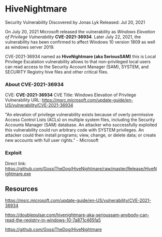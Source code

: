 #   HiveNightmare

Security Vulnerability
Discovered by Jonas Lyk
Released: Jul 20, 2021

On July 20, 2021 Microsoft released the vulnerability as _Windows Elevation of Privilege Vulnerability_ __CVE-2021-36934__. Later July 22, 2021, the vulnerability has been confirmed to affect Windows 10 version 1809 as well as windows server 2019.

CVE-2021-36934 named as **HiveNightmare (aka SeriousSAM)** this is Local Privilege Escalation vulnerability allows to that non-privileged local users can read access to the Security Account Manager (SAM), SYSTEM, and SECURITY Registry hive files and other critical files.

### About CVE-2021-36934

CVE: __CVE-2021-36934__
CVE Title: Windows Elevation of Privilege Vulnerability
URL: https://msrc.microsoft.com/update-guide/en-US/vulnerability/CVE-2021-36934

"An elevation of privilege vulnerability exists because of overly permissive Access Control Lists (ACLs) on multiple system files, including the Security Accounts Manager (SAM) database. An attacker who successfully exploited this vulnerability could run arbitrary code with SYSTEM privileges. An attacker could then install programs; view, change, or delete data; or create new accounts with full user rights." - Microsoft

### Exploit

Direct link: https://github.com/GossiTheDog/HiveNightmare/raw/master/Release/HiveNightmare.exe





## Resources

https://msrc.microsoft.com/update-guide/en-US/vulnerability/CVE-2021-36934

https://doublepulsar.com/hivenightmare-aka-serioussam-anybody-can-read-the-registry-in-windows-10-7a871c465fa5

https://github.com/GossiTheDog/HiveNightmare
